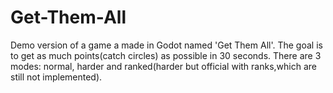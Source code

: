 # Get-Them-All
Demo version of a game a made in Godot named 'Get Them All'. The goal is to get as much points(catch circles) as possible in 30 seconds. There are 3 modes: normal, harder and ranked(harder but official with ranks,which are still not implemented).

